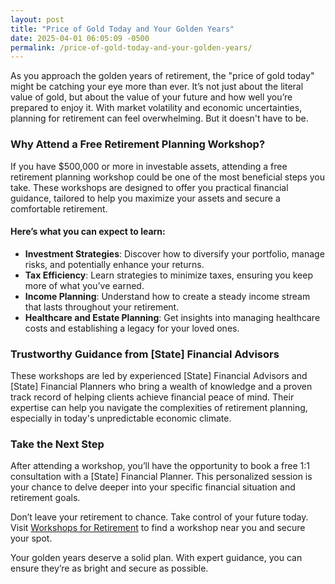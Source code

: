```yaml
---
layout: post
title: "Price of Gold Today and Your Golden Years"
date: 2025-04-01 06:05:09 -0500
permalink: /price-of-gold-today-and-your-golden-years/
---
```



As you approach the golden years of retirement, the "price of gold today" might be catching your eye more than ever. It’s not just about the literal value of gold, but about the value of your future and how well you’re prepared to enjoy it. With market volatility and economic uncertainties, planning for retirement can feel overwhelming. But it doesn't have to be.

### Why Attend a Free Retirement Planning Workshop?

If you have $500,000 or more in investable assets, attending a free retirement planning workshop could be one of the most beneficial steps you take. These workshops are designed to offer you practical financial guidance, tailored to help you maximize your assets and secure a comfortable retirement.

#### Here’s what you can expect to learn:

- **Investment Strategies**: Discover how to diversify your portfolio, manage risks, and potentially enhance your returns.
- **Tax Efficiency**: Learn strategies to minimize taxes, ensuring you keep more of what you’ve earned.
- **Income Planning**: Understand how to create a steady income stream that lasts throughout your retirement.
- **Healthcare and Estate Planning**: Get insights into managing healthcare costs and establishing a legacy for your loved ones.

### Trustworthy Guidance from [State] Financial Advisors

These workshops are led by experienced [State] Financial Advisors and [State] Financial Planners who bring a wealth of knowledge and a proven track record of helping clients achieve financial peace of mind. Their expertise can help you navigate the complexities of retirement planning, especially in today's unpredictable economic climate.

### Take the Next Step

After attending a workshop, you’ll have the opportunity to book a free 1:1 consultation with a [State] Financial Planner. This personalized session is your chance to delve deeper into your specific financial situation and retirement goals.

Don’t leave your retirement to chance. Take control of your future today. Visit [Workshops for Retirement](https://workshopsforretirement.com) to find a workshop near you and secure your spot.

Your golden years deserve a solid plan. With expert guidance, you can ensure they’re as bright and secure as possible.
